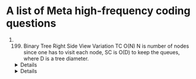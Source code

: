 # A list of Meta high-frequency coding questions 

1. 199. Binary Tree Right Side View Variation
   TC O(N) N is number of nodes since one has to visit each node, SC is O(D) to keep the queues, where D is a tree diameter.
   <details>
      
      ```python
         def a:
      ```
   </details>
     <details>
         
         ```python
            def rightSideView(self, root: Optional[TreeNode]) -> List[int]:
              if not root:
                  return []
              
              resultLeft = []
              resultRight = []
              queue = deque([root])
              while queue:
                  levelSize = len(queue)
                  for i in range(levelSize):
                      node = queue.popleft()
                      if i == 0:
                          resultLeft.append(node.val)
                      if i == levelSize - 1:
                          resultRight.append(node.val)
                      
                      if node.left:
                          queue.append(node.left)
                      
                      if node.right:
                          queue.append(node.right)
      
              return resultLeft + resultRight[::-1]
         ```
       </details>
